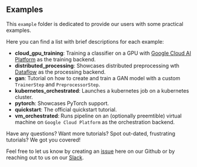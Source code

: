 ## Examples

This `example` folder is dedicated to provide our users with some practical examples.

Here you can find a list with brief descriptions for each example:

- **cloud_gpu_training**: Training a classifier on a GPU with [Google Cloud AI Platform](https://cloud.google.com/ai-platform) as the training backend.
- **distributed_processing**: Showcases distributed preprocessing wth [Dataflow](https://cloud.google.com/dataflow) as the processing backend.
- **gan**: Tutorial on how to create and train a GAN model with a custom `TrainerStep` and `PreprocessorStep`.
- **kubernetes_orchestrated**: Launches a kubernetes job on a kubernetes cluster.
- **pytorch**: Showcases PyTorch support.
- **quickstart**: The official quickstart tutorial.
- **vm_orchestrated**: Runs pipeline on an (optionally preemtible) virtual machine on `Google Cloud Platform` as the orchestration backend.

Have any questions? Want more tutorials? Spot out-dated, frustrating tutorials? We got you covered!

Feel free to let us know by creating an 
[issue](https://github.com/maiot-io/zenml/issues) here on our Github or by reaching out to us on our 
[Slack](https://zenml.io/slack-invite/). 